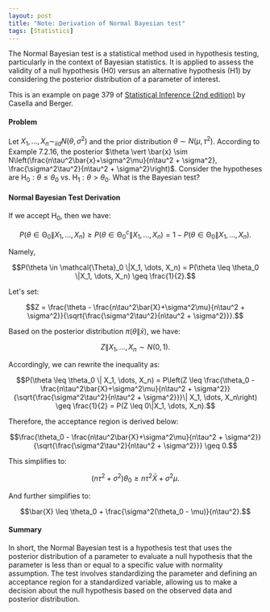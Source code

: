 ```yaml
---
layout: post
title: "Note: Derivation of Normal Bayesian test"
tags: [Statistics]
---
```

The Normal Bayesian test is a statistical method used in hypothesis testing, particularly in the context of Bayesian statistics. 
It is applied to assess the validity of a null hypothesis (H0) versus an alternative hypothesis (H1) by considering the posterior distribution of a parameter of interest. 

This is an example on page 379 of [Statistical Inference (2nd edition)](https://www.amazon.com/Statistical-Inference-George-Casella/dp/0534243126) by Casella and Berger. 

#### Problem
Let $X_1, \dots, X_n \sim_{iid} N(\theta, \sigma^2)$ and the prior distribution $\theta \sim N(\mu, \tau^2)$. According to Example 7.2.16, the posterior $\theta \vert \bar{x} \sim N\left(\frac{n\tau^2\bar{x}+\sigma^2\mu}{n\tau^2 + \sigma^2}, \frac{\sigma^2\tau^2}{n\tau^2 + \sigma^2}\right)$.
Consider the hypotheses are
$\text{H}_0: \theta\leq\theta_0 \mbox{ vs. } \text{H}_1: \theta > \theta_0.$
What is the Bayesian test?

#### Normal Bayesian Test Derivation
If we accept $\text{H}_0$, then we have:

$$P(\theta \in \mathcal{\Theta}_0 \|X_1, \dots, X_n) \geq P(\theta \in \mathcal{\Theta}^c_0 \|X_1, \dots, X_n) = 1 - P(\theta \in \mathcal{\Theta}_0 \|X_1, \dots, X_n).$$

Namely,

$$P(\theta \in \mathcal{\Theta}_0 \|X_1, \dots, X_n) = P(\theta \leq \theta_0 \|X_1, \dots, X_n) \geq \frac{1}{2}.$$

Let's set:

$$Z = \frac{\theta - \frac{n\tau^2\bar{X}+\sigma^2\mu}{n\tau^2 + \sigma^2}}{\sqrt{\frac{\sigma^2\tau^2}{n\tau^2 + \sigma^2}}}.$$

Based on the posterior distribution $\pi(\theta \| \bar{x})$, we have:

$$Z \| X_1, \dots, X_n \sim N(0, 1).$$

Accordingly, we can rewrite the inequality as:

$$P(\theta \leq \theta_0 \| X_1, \dots, X_n) = P\left(Z \leq \frac{\theta_0 - \frac{n\tau^2\bar{X}+\sigma^2\mu}{n\tau^2 + \sigma^2}}{\sqrt{\frac{\sigma^2\tau^2}{n\tau^2 + \sigma^2}}}\| X_1, \dots, X_n\right) \geq \frac{1}{2} = P(Z \leq 0\|X_1, \dots, X_n).$$

Therefore, the acceptance region is derived below:

$$\frac{\theta_0 - \frac{n\tau^2\bar{X}+\sigma^2\mu}{n\tau^2 + \sigma^2}}{\sqrt{\frac{\sigma^2\tau^2}{n\tau^2 + \sigma^2}}} \geq 0.$$

This simplifies to:

$$(n\tau^2 + \sigma^2) \theta_0 \geq n\tau^2\bar{X} + \sigma^2\mu.$$

And further simplifies to:

$$\bar{X} \leq \theta_0 + \frac{\sigma^2(\theta_0 - \mu)}{n\tau^2}.$$


#### Summary
In short, the Normal Bayesian test is a hypothesis test that uses the posterior distribution of a parameter to evaluate a null hypothesis that the parameter is less than or equal to a specific value with normality assumption.
The test involves standardizing the parameter and defining an acceptance region for a standardized variable, allowing us to make a decision about the null hypothesis based on the observed data and posterior distribution.
